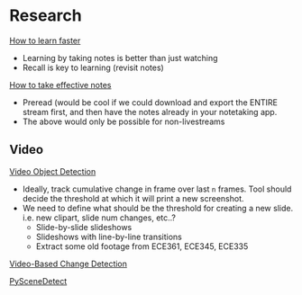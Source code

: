 # Research

[How to learn faster](https://www.entrepreneur.com/article/323450)
- Learning by taking notes is better than just watching
- Recall is key to learning (revisit notes)


[How to take effective notes](https://learningcenter.unc.edu/tips-and-tools/effective-note-taking-in-class/)
- Preread (would be cool if we could download and export the ENTIRE stream first, and then have the notes already in your notetaking app.
- The above would only be possible for non-livestreams




## Video

[Video Object Detection](https://towardsdatascience.com/ug-vod-the-ultimate-guide-to-video-object-detection-816a76073aef)
- Ideally, track cumulative change in frame over last `n` frames. Tool should decide the threshold at which it will print a new screenshot.
- We need to define what should be the threshold for creating a new slide. i.e. new clipart, slide num changes, etc..?
  - Slide-by-slide slideshows
  - Slideshows with line-by-line transitions
  - Extract some old footage from ECE361, ECE345, ECE335

[Video-Based Change Detection](http://rvsn.csail.mit.edu/vid-match/overview/)

[PySceneDetect](http://scenedetect.com/en/latest/)